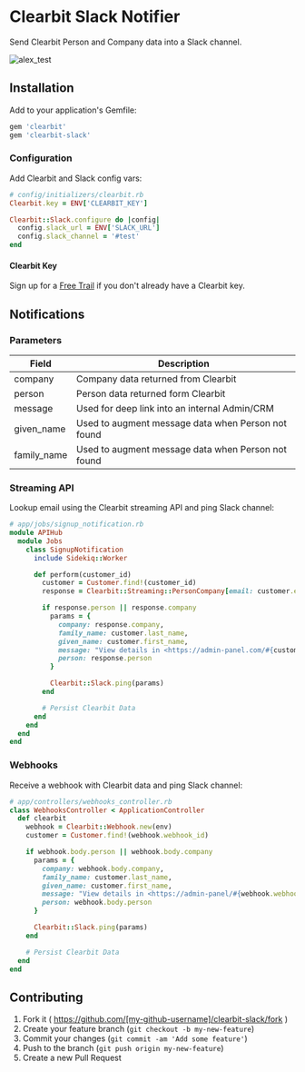 # Clearbit Slack Notifier

Send Clearbit Person and Company data into a Slack channel.

![alex_test](https://cloud.githubusercontent.com/assets/739782/8149387/3f89cd68-1276-11e5-863c-5529237bfe6c.png)

## Installation

Add to your application's Gemfile:

```ruby
gem 'clearbit'
gem 'clearbit-slack'
```

### Configuration

Add Clearbit and Slack config vars:

```ruby
# config/initializers/clearbit.rb
Clearbit.key = ENV['CLEARBIT_KEY']

Clearbit::Slack.configure do |config|
  config.slack_url = ENV['SLACK_URL']
  config.slack_channel = '#test'
end
```

#### Clearbit Key

Sign up for a [Free Trail](https://clearbit.com/) if you don't already have a Clearbit key.

## Notifications

### Parameters

| Field       | Description                                        |
| ----------- | -------------------------------------------------- |
| company     | Company data returned from Clearbit                |
| person      | Person data returned form Clearbit                 |
| message     | Used for deep link into an internal Admin/CRM      |
| given_name  | Used to augment message data when Person not found |
| family_name | Used to augment message data when Person not found |

### Streaming API

Lookup email using the Clearbit streaming API and ping Slack channel:

```ruby
# app/jobs/signup_notification.rb
module APIHub
  module Jobs
    class SignupNotification
      include Sidekiq::Worker

      def perform(customer_id)
        customer = Customer.find!(customer_id)
        response = Clearbit::Streaming::PersonCompany[email: customer.email]

        if response.person || response.company
          params = {
            company: response.company,
            family_name: customer.last_name,
            given_name: customer.first_name,
            message: "View details in <https://admin-panel.com/#{customer.token}|Admin Panel>",
            person: response.person
          }

          Clearbit::Slack.ping(params)
        end

        # Persist Clearbit Data
      end
    end
  end
end
```

### Webhooks

Receive a webhook with Clearbit data and ping Slack channel:

```ruby
# app/controllers/webhooks_controller.rb
class WebhooksController < ApplicationController
  def clearbit
    webhook = Clearbit::Webhook.new(env)
    customer = Customer.find!(webhook.webhook_id)

    if webhook.body.person || webhook.body.company
      params = {
        company: webhook.body.company,
        family_name: customer.last_name,
        given_name: customer.first_name,
        message: "View details in <https://admin-panel/#{webhook.webhook_id}|Admin Panel>",
        person: webhook.body.person
      }

      Clearbit::Slack.ping(params)
    end

    # Persist Clearbit Data
  end
end
```

## Contributing

1. Fork it ( https://github.com/[my-github-username]/clearbit-slack/fork )
2. Create your feature branch (`git checkout -b my-new-feature`)
3. Commit your changes (`git commit -am 'Add some feature'`)
4. Push to the branch (`git push origin my-new-feature`)
5. Create a new Pull Request
